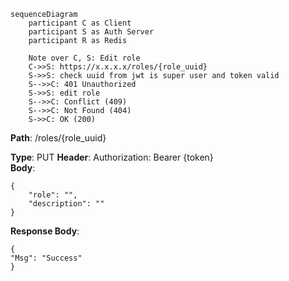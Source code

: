 ```mermaid
sequenceDiagram
    participant C as Client  
    participant S as Auth Server
    participant R as Redis

	Note over C, S: Edit role
	C->>S: https://x.x.x.x/roles/{role_uuid}
	S->>S: check uuid from jwt is super user and token valid
	S-->>C: 401 Unauthorized
	S->>S: edit role
	S-->>C: Conflict (409)
	S-->>C: Not Found (404)
	S->>C: OK (200)

```

**Path**: /roles/{role_uuid}

**Type**: PUT 
**Header**: Authorization: Bearer {token}  
**Body**:  
```
{
	"role": "",
	"description": ""
}
```
**Response Body**: 
```
{
"Msg": "Success"
}
